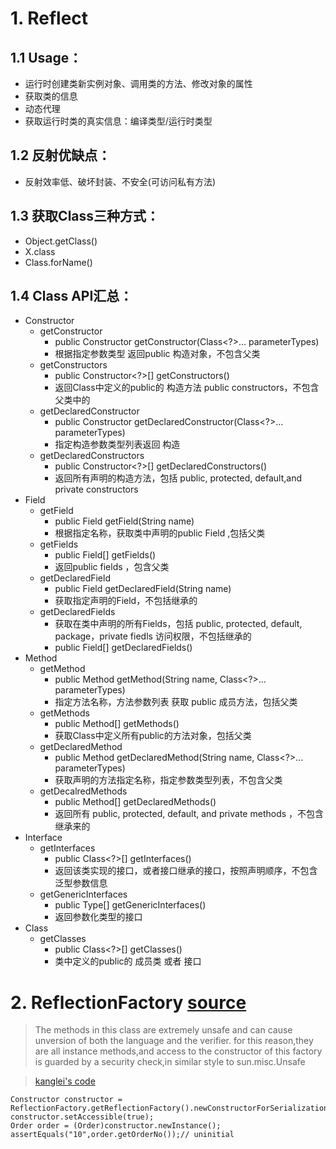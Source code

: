# 1. Reflect

## 1.1 Usage：

- 运行时创建类新实例对象、调用类的方法、修改对象的属性
- 获取类的信息
- 动态代理
- 获取运行时类的真实信息：编译类型/运行时类型

## 1.2 反射优缺点：

- 反射效率低、破坏封装、不安全(可访问私有方法)


## 1.3 获取Class三种方式：

- Object.getClass()
- X.class
- Class.forName()


## 1.4 Class API汇总：


- Constructor
    + getConstructor 
        * public Constructor<T> getConstructor(Class<?>... parameterTypes)
        * 根据指定参数类型 返回public 构造对象，不包含父类
    + getConstructors
        * public Constructor<?>[] getConstructors()
        * 返回Class中定义的public的 构造方法  public constructors，不包含父类中的
    + getDeclaredConstructor
        * public Constructor<T> getDeclaredConstructor(Class<?>... parameterTypes)
        * 指定构造参数类型列表返回 构造
    + getDeclaredConstructors
        * public Constructor<?>[] getDeclaredConstructors() 
        * 返回所有声明的构造方法，包括 public, protected, default,and private constructors
- Field
    + getField
        * public Field getField(String name)
        * 根据指定名称，获取类中声明的public Field ,包括父类
    + getFields
        * public Field[] getFields()
        * 返回public fields ，包含父类
    + getDeclaredField
        * public Field getDeclaredField(String name) 
        * 获取指定声明的Field，不包括继承的
    + getDeclaredFields
        * 获取在类中声明的所有Fields，包括  public, protected, default, package，private fiedls 访问权限，不包括继承的
        * public Field[] getDeclaredFields()
- Method
    + getMethod
        * public Method getMethod(String name, Class<?>... parameterTypes)
        * 指定方法名称，方法参数列表 获取 public 成员方法，包括父类
    + getMethods
        * public Method[] getMethods()
        * 获取Class中定义所有public的方法对象，包括父类
    + getDeclaredMethod
        * public Method getDeclaredMethod(String name, Class<?>... parameterTypes)
        * 获取声明的方法指定名称，指定参数类型列表，不包含父类
    + getDecalredMethods
        * public Method[] getDeclaredMethods()
        * 返回所有 public, protected, default, and private methods  ，不包含继承来的
- Interface
    + getInterfaces
        * public Class<?>[] getInterfaces()
        * 返回该类实现的接口，或者接口继承的接口，按照声明顺序，不包含泛型参数信息
    + getGenericInterfaces
        * public Type[] getGenericInterfaces()
        * 返回参数化类型的接口
- Class
    + getClasses
        * public Class<?>[] getClasses()
        * 类中定义的public的 成员类 或者 接口

# 2. ReflectionFactory [source](http://www.docjar.com/html/api/sun/reflect/ReflectionFactory.java.html)
> The methods in this class are extremely unsafe and can cause unversion of both the language and the verifier.
> for this reason,they are all instance methods,and access to the constructor of this factory is guarded by a 
> security check,in similar style to sun.misc.Unsafe

> [kanglei's code](../../basic-sample-reflect/src/main/java/sample/reflectionfactory/ReflectionFactoryTest.java)

```text
Constructor constructor = ReflectionFactory.getReflectionFactory().newConstructorForSerialization(Order.class,Object.class.getConstructor());
constructor.setAccessible(true);
Order order = (Order)constructor.newInstance();
assertEquals("10",order.getOrderNo());// uninitial
```


       